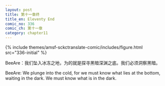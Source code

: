 ```yaml
---
layout: post
title: 第十一章终
title_en: Eleventy End
comic_no: 336
comic_ch: 第十一章
category: chapter11
---
```

{% include themes/amsf-sckctranslate-comic/includes/figure.html src="336-initial" %}

BeeAre：我们坠入冰冻之地，为的就是探寻黑暗深渊之底。我们必须洞察黑暗。

BeeAre: We plunge into the cold, for we must know what lies at the bottom, waiting in the dark. We must know what is in the dark.
